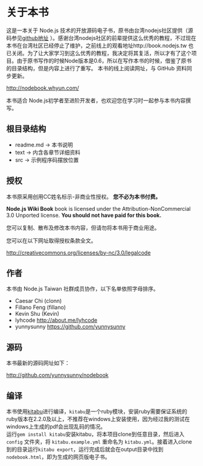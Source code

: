 # 关于本书

这是一本关于 Node.js 技术的开放源码电子书，原书由台湾nodejs社区提供（源码参见[github地址](https://github.com/nodejs-tw/nodejs-wiki-book) ）。感谢台湾nodejs社区的前辈提供这么优秀的教程，不过现在本书在台湾社区已经停止了维护，之前线上的观看地址http://book.nodejs.tw 也已关闭。为了让大家学习到这么优秀的教程，我决定将其复活，所以才有了这个项目。由于原书写作的时候Node版本是0.6，所以在写作本书的时候，借鉴了原书的目录结构，但是内容上进行了重写。
本书的线上阅读网址，与 GitHub 资料同步更新。

<http://nodebook.whyun.com/>

本书适合 Node.js初学者至进阶开发者，也欢迎您在学习时一起参与本书内容撰写。


## 根目录结构

-   readme.md -&gt; 本书说明
-   text -&gt; 内含各章节详细资料
-   src -&gt; 示例程序码摆放位置

## 授权

本书原采用创用CC姓名标示-非商业性授权。
**您不必为本书付费。**

**Node.js Wiki Book** book is licensed under the
Attribution-NonCommercial 3.0 Unported license. **You should not have
paid for this book.**

您可以复制、散布及修改本书内容，但请勿将本书用于商业用途。

您可以在以下网址取得授权条款全文。

<http://creativecommons.org/licenses/by-nc/3.0/legalcode>

## 作者

本书由 Node.js Taiwan 社群成员协作，以下名单依照字母排序。

-   Caesar Chi (clonn)
-   Fillano Feng (fillano)
-   Kevin Shu (Kevin)
-   lyhcode <http://about.me/lyhcode>
-   yunnysunny <https://github.com/yunnysunny>

## 源码

本书最新的源码网址如下：

<http://github.com/yunnysunny/nodebook>

## 编译
本书使用[kitabu](https://github.com/fnando/kitabu)进行编译，`kitabu`是一个ruby模块，安装ruby需要保证系统的ruby版本在2.2.0及以上，不推荐在windows上安装使用，因为经过我的测试在windows上生成的pdf会出现乱码的情况。  
运行`gem install kitabu`安装kitabu，将本项目clone到任意目录，然后进入 `config` 文件夹，将 `kitabu.example.yml` 重命名为 `kitabu.yml`。接着进入clone到的目录运行`kitabu export`，运行完成后就会在output目录中找到`nodebook.html`，即为生成的网页版电子书。